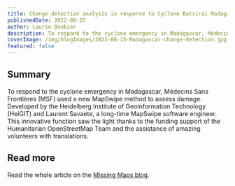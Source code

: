 ```yaml
---
title: Change detection analysis in response to Cyclone Batsirai Madagascar
publishedDate: 2022-08-15
author: Laurie Boobier
description: To respond to the cyclone emergency in Madagascar, Médecins Sans Frontières (MSF) used a new MapSwipe method developed by the Heidelberg Institute of Geoinformation Technology (HeiGIT) and Laurent Savaete, a long-time MapSwipe software engineer.
coverImage: /img/blogImages/2022-08-15-Madagascar-change-detection.jpg
featured: false
---
```


## Summary

To respond to the cyclone emergency in Madagascar, Médecins Sans Frontières (MSF) used a new MapSwipe method to assess damage. Developed by the Heidelberg Institute of Geoinformation Technology (HeiGIT) and Laurent Savaete, a long-time MapSwipe software engineer. This innovative function saw the light thanks to the funding support of the Humanitarian OpenStreetMap Team and the assistance of amazing volunteers with translations.

## Read more

Read the whole article on the [Missing Maps blog](https://www.missingmaps.org/blog/2022/08/15/MapSwipe-change-detection-analysis-in-response-to-Cycl%C4%B1ne-Batsirai-Madagascar-2022/).
